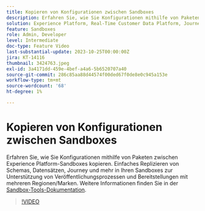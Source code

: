 ```yaml
---
title: Kopieren von Konfigurationen zwischen Sandboxes
description: Erfahren Sie, wie Sie Konfigurationen mithilfe von Paketen zwischen Experience Platform-Sandboxes kopieren. Einfaches Replizieren von Schemata, Datensätzen, Journeys und mehr über Ihre Sandboxes hinweg.
solution: Experience Platform, Real-Time Customer Data Platform, Journey Optimizer
feature: Sandboxes
role: Admin, Developer
level: Intermediate
doc-type: Feature Video
last-substantial-update: 2023-10-25T00:00:00Z
jira: KT-14116
thumbnail: 3424763.jpeg
exl-id: 3a4171dd-459e-4bef-a4a6-5b6520707a40
source-git-commit: 286c85aa88d44574f00ded67f0de8e0c945a153e
workflow-type: tm+mt
source-wordcount: '68'
ht-degree: 1%

---
```


# Kopieren von Konfigurationen zwischen Sandboxes

Erfahren Sie, wie Sie Konfigurationen mithilfe von Paketen zwischen Experience Platform-Sandboxes kopieren. Einfaches Replizieren von Schemas, Datensätzen, Journey und mehr in Ihren Sandboxes zur Unterstützung von Veröffentlichungsprozessen und Bereitstellungen mit mehreren Regionen/Marken. Weitere Informationen finden Sie in der [Sandbox-Tools-Dokumentation](https://experienceleague.adobe.com/docs/experience-platform/sandbox/ui/sandbox-tooling.html?lang=de).

>[!VIDEO](https://video.tv.adobe.com/v/3424763/?learn=on&enablevpops)
